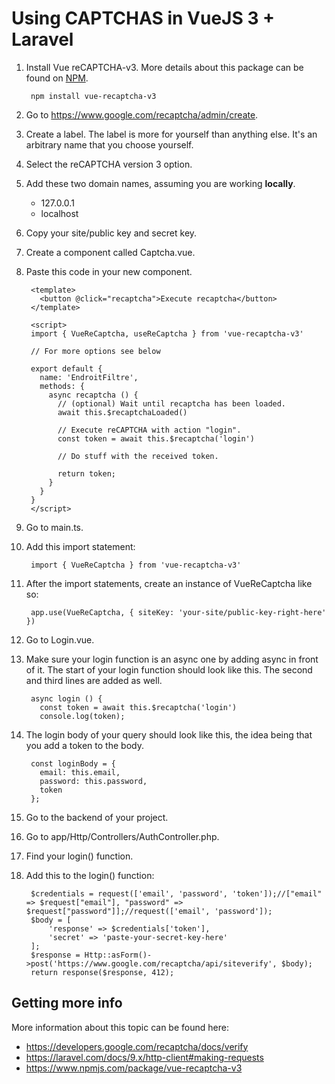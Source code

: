 # Using CAPTCHAS in VueJS 3 + Laravel

1. Install Vue reCAPTCHA-v3. More details about this package can be found on [NPM](https://www.npmjs.com/package/vue-recaptcha-v3).

        npm install vue-recaptcha-v3

1. Go to https://www.google.com/recaptcha/admin/create.
1. Create a label. The label is more for yourself than anything else. It's an arbitrary name that you choose yourself.
1. Select the reCAPTCHA version 3 option.
1. Add these two domain names, assuming you are working **locally**. 
    - 127.0.0.1
    - localhost
1. Copy your site/public key and secret key.
1. Create a component called Captcha.vue.
1. Paste this code in your new component.

        <template>
          <button @click="recaptcha">Execute recaptcha</button>
        </template>

        <script>
        import { VueReCaptcha, useReCaptcha } from 'vue-recaptcha-v3'

        // For more options see below

        export default {
          name: 'EndroitFiltre',
          methods: {
            async recaptcha () {
              // (optional) Wait until recaptcha has been loaded.
              await this.$recaptchaLoaded()

              // Execute reCAPTCHA with action "login".
              const token = await this.$recaptcha('login')

              // Do stuff with the received token.

              return token;
            }
          }
        }
        </script>

1. Go to main.ts.
1. Add this import statement:

        import { VueReCaptcha } from 'vue-recaptcha-v3'

1. After the import statements, create an instance of VueReCaptcha like so:

        app.use(VueReCaptcha, { siteKey: 'your-site/public-key-right-here' })

1. Go to Login.vue.
1. Make sure your login function is an async one by adding async in front of it. The start of your login function should look like this. The second and third lines are added as well.

        async login () {
          const token = await this.$recaptcha('login')
          console.log(token);

1. The login body of your query should look like this, the idea being that you add a token to the body.

        const loginBody = {
          email: this.email,
          password: this.password,
          token
        };

1. Go to the backend of your project.
1. Go to app/Http/Controllers/AuthController.php.
1. Find your login() function.
1. Add this to the login() function:

        $credentials = request(['email', 'password', 'token']);//["email" => $request["email"], "password" => $request["password"]];//request(['email', 'password']);
        $body = [
            'response' => $credentials['token'],
            'secret' => 'paste-your-secret-key-here'
        ];
        $response = Http::asForm()->post('https://www.google.com/recaptcha/api/siteverify', $body);
        return response($response, 412);

## Getting more info

More information about this topic can be found here:
- https://developers.google.com/recaptcha/docs/verify
- https://laravel.com/docs/9.x/http-client#making-requests
- https://www.npmjs.com/package/vue-recaptcha-v3
